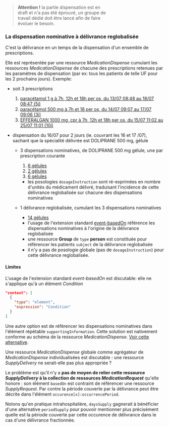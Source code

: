 <div style="width: 65%">
    <blockquote class="stu-note">
    <p>
    <b>Attention !</b> la partie dispensation est en draft et n'a pas été éprouvé, un groupe de travail dédié doit être lancé afin de faire évoluer le besoin.
    </p>
    </blockquote>
</div>

### La dispensation nominative à délivrance reglobalisée

C'est la délivrance en un temps de la dispensation d'un ensemble de prescriptions.

Elle est représentée par une ressource *MedicationDispense* cumulant les ressources *MedicationDispense* de chacune des prescriptions retenues par les paramètres de dispensation (par ex: tous les patients de telle UF pour les 2 prochains jours).
Exemple:

- soit 3 prescriptions

    1. [paracétamol 1 g à 7h, 12h et 18h per os, du 13/07 08:48 au 18/07 08:47 (5j)](MedicationRequest-InLine-presc-Paracetamol.html)
    1. [paracétamol 500 mg à 7h et 18 per os, du 14/07 09:07 au 17/07 09:06 (3j)](MedicationRequest-InLine-presc-Paracetamol2.html)
    1. [EFFERALGAN 1000 mg, cpr à 7h, 12h et 18h per os, du 15/07 11:02 au 25/07 11:01 (10j)](MedicationRequest-InLine-presc-EFFERALGAN2.html)

- dispensation du 16/07 pour 2 jours (ie. couvrant les 16 et 17 /07), sachant que la spécialité délivrée est DOLIPRANE 500 mg, gélule

  - 3 dispensations nominatives, de DOLIPRANE 500 mg gélule, une par prescription courante

      1. [6 gélules](MedicationDispense-Disp-DOLIPRANE-Refill-presc-DC.html)
      1. [2 gélules](MedicationDispense-Disp-DOLIPRANE-Refill-Compl-presc-DC.html)
      1. [6 gélules](MedicationDispense-Disp-DOLIPRANE-Refill-Substit.html)

       - les posologies `dosageInstruction` sont ré-exprimées en nombre d'unités du médicament délivré, traduisant l'incidence de cette délivrance reglobalisée sur chacune des dispensations nominatives

  - 1 délivrance reglobalisée, cumulant les 3 dispensations nominatives

      - [14 gélules](MedicationDispense-Disp-group01-1.html)
      - l'usage de l'extension standard [event-basedOn](https://hl7.org/fhir/R4/extension-event-basedon.html) référence les dispensations nominatives à l'origine de la délivrance reglobalisée
      - une ressource **Group** de `type` **person** est constituée pour référencer les patients `subject` de la délivrance reglobalisée
      - il n'y a pas de posologie globale (pas de `dosageInstruction`) pour cette délivrance reglobalisée.

#### Limites

L'usage de l'extension standard *event-basedOn* est discutable: elle ne s'applique qu'à un élément *Condition*

```json
"context": [
  {
    "type": "element",
    "expression": "Condition"
  }
]
```

Une autre option est de référencer les dispensations nominatives dans l'élément répétable `supportingInformation`. Cette solution est nativement conforme au schéma de la ressource *MedicationDispense*. [Voir cette alternative](MedicationDispense-Disp-group01-2.html).

Une ressource *MedicationDispense* globale comme agrégateur de *MedicationDispense* individualisées est discutable : une ressource *SupplyDelivery* ne serait-elle pas plus appropriée ?

Le problème est qu'il n'y a **pas de moyen de relier cette ressource *SupplyDelivery* à la collection de ressources *MedicationRequest*** qu'elle honore : son élément `basedOn` est contraint de référencer une ressource *SupplyRequest*. Par contre la période couverte par la délivrance peut être décrite dans l'élément `occurence[x]:occurrencePeriod`.

Notons qu'en pratique intrahospitalière, `daysSupply` gagnerait à bénéficier d'une alternative `periodSupply` pour pouvoir mentionner plus précisément quelle est la période couverte par cette occurence de délivrance dans le cas d'une délivrance fractionnée.

